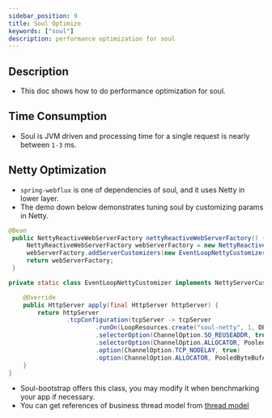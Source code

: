 ```yaml
---
sidebar_position: 9
title: Soul Optimize
keywords: ["soul"]
description: performance optimization for soul
---
```


## Description

* This doc shows how to do performance optimization for soul.

## Time Consumption

* Soul is JVM driven and processing time for a single request is nearly between `1-3` ms.

## Netty Optimization

* `spring-webflux` is one of dependencies of soul, and it uses Netty in lower layer.
* The demo down below demonstrates tuning soul by customizing params in Netty.

```java
@Bean
 public NettyReactiveWebServerFactory nettyReactiveWebServerFactory() {
     NettyReactiveWebServerFactory webServerFactory = new NettyReactiveWebServerFactory();
     webServerFactory.addServerCustomizers(new EventLoopNettyCustomizer());
     return webServerFactory;
 }

private static class EventLoopNettyCustomizer implements NettyServerCustomizer {

    @Override
    public HttpServer apply(final HttpServer httpServer) {
        return httpServer
                .tcpConfiguration(tcpServer -> tcpServer
                        .runOn(LoopResources.create("soul-netty", 1, DEFAULT_IO_WORKER_COUNT, true), false)
                        .selectorOption(ChannelOption.SO_REUSEADDR, true)
                        .selectorOption(ChannelOption.ALLOCATOR, PooledByteBufAllocator.DEFAULT)
                        .option(ChannelOption.TCP_NODELAY, true)
                        .option(ChannelOption.ALLOCATOR, PooledByteBufAllocator.DEFAULT));
    }
}
```

* Soul-bootstrap offers this class, you may modify it when benchmarking your app if necessary.
* You can get references of business thread model from [thread model](./thread)
